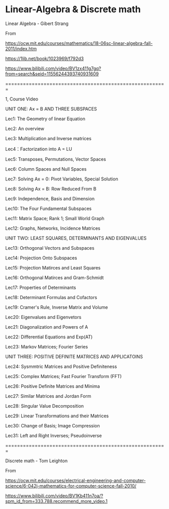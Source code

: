 # Linear-Algebra & Discrete math

Linear Algebra - Gibert Strang 

From 

https://ocw.mit.edu/courses/mathematics/18-06sc-linear-algebra-fall-2011/index.htm

https://1lib.net/book/1023969/f792d3

https://www.bilibili.com/video/BV1zx411g7gq?from=search&seid=11556244393740931609


=======================================================



1, Course Video 

UNIT ONE: Ax = B AND THREE SUBSPACES

Lec1: The Geometry of linear Equation

Lec2: An overview

Lec3: Multiplication and Inverse matrices

Lec4：Factorization into A = LU

Lec5: Transposes, Permutations, Vector Spaces

Lec6: Column Spaces and Null Spaces

Lec7: Solving Ax = 0: Pivot Variables, Special Solution

Lec8: Solving Ax = B: Row Reduced From B

Lec9: Independence, Basis and Dimension

Lec10: The Four Fundamental Subspaces

Lec11: Matrix Space; Rank 1; Small World Graph

Lec12: Graphs, Networks, Incidence Matrices

UNIT TWO: LEAST SQUARES, DETERMINANTS AND EIGENVALUES

Lec13: Orthogonal Vectors and Subspaces

Lec14: Projection Onto Subspaces

Lec15: Projection Matirces and Least Squares 

Lec16: Orthogonal Matirces and Gram-Schmidt

Lec17: Properties of Determinants

Lec18: Determinant Formulas and Cofactors

Lec19: Cramer's Rule, Inverse Matrix and Volume

Lec20: Eigenvalues and Eigenvetors

Lec21: Diagonalization and Powers of A

Lec22: Differential Equations and Exp(AT)

Lec23: Markov Matrices; Fourier Series

UNIT THREE: POSITIVE DEFINITE MATRICES AND APPLICATOINS

Lec24: Sysmmtric Matrices and Positive Definiteness

Lec25: Complex Matrices; Fast Fourier Transform (FFT)

Lec26: Positive Definite Matrices and Minima

Lec27: Similar Matrices and Jordan Form

Lec28: Singular Value Decomposition

Lec29: Linear Transformations and their Matrices

Lec30: Change of Basis; Image Compression

Lec31: Left and Right Inverses; Pseudoinverse




=======================================================

Discrete math - Tom Leighton 

From 

https://ocw.mit.edu/courses/electrical-engineering-and-computer-science/6-042j-mathematics-for-computer-science-fall-2010/

https://www.bilibili.com/video/BV1Kb411n7oa/?spm_id_from=333.788.recommend_more_video.1


